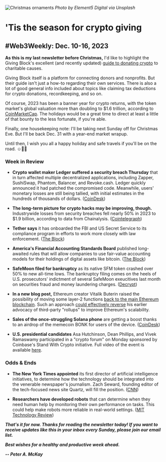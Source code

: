 ![Christmas ornaments](https://images.unsplash.com/photo-1511895654441-f6a0e1db5cbd?q=80&w=3558&auto=format&fit=crop&ixlib=rb-4.0.3&ixid=M3wxMjA3fDB8MHxwaG90by1wYWdlfHx8fGVufDB8fHx8fA%3D%3D)
*Photo by Element5 Digital via Unsplash*

# 'Tis the season for crypto giving
## #Web3Weekly: Dec. 10-16, 2023

**As this is my last newsletter before Christmas,** I'd like to highlight the Giving Block's excellent (and recently updated) [guide to donating crypto](https://thegivingblock.com/resources/a-complete-guide-to-donating-crypto/) to charitable causes.

Giving Block itself is a platform for connecting donors and nonprofits. But their guide isn't just a how-to regarding their own services. There is also a lot of good general info included about topics like claiming tax deductions for crypto donations, recordkeeping, and so on.

Of course, 2023 has been a banner year for crypto returns, with the token market's global valuation more than doubling to $1.6 trillion, according to [CoinMarketCap](https://coinmarketcap.com/charts/). The holidays would be a great time to direct at least a little of that bounty to the less fortunate, if you're able.

Finally, one housekeeping note: I'll be taking next Sunday off for Christmas Eve. But I'll be back Dec. 31 with a year-end market wrapup.

Until then, I wish you all a happy holiday and safe travels if you'll be on the road. ☺️🎅🎄

### Week in Review

- **Crypto wallet maker Ledger suffered a security breach Thursday** that in turn affected multiple decentralized applications, including Zapper, SushiSwap, Phantom, Balancer, and Revoke.cash. Ledger quickly announced it had patched the compromised code. Meanwhile, users' monetary losses are still being tallied, with initial estimates in the hundreds of thousands of dollars. ([CoinDesk](https://www.coindesk.com/consensus-magazine/2023/12/14/what-we-know-about-the-massive-ledger-hack/))

- **The long-term picture for crypto hacks may be improving, though.** Industrywide losses from security breaches fell nearly 50% in 2023 to $1.9 billion, according to data from Chainalysis. ([Cointelegraph](https://cointelegraph.com/news/crypto-hacking-losses-plunge-nearly-50-2023-research))

- **Tether says** it has onboarded the FBI and US Secret Service to its compliance program in efforts to work more closely with law enforcement. ([The Block](https://www.theblock.co/post/267973/tether-weve-onboarded-fbi-secret-service-to-our-platform))

- **America's Financial Accounting Standards Board** published long-awaited rules that will allow companies to use fair-value accounting models for their holdings of digital assets like bitcoin. ([The Block](https://www.theblock.co/post/267447/fasb-publishes-new-crypto-rules-that-will-let-firms-use-fair-value-accounting))

- **SafeMoon filed for bankruptcy** as its native SFM token crashed over 50% to new all-time lows. The bankruptcy filing comes on the heels of U.S. prosecutors' indictment of several SafeMoon exeucitives last month on securities fraud and money laundering charges. ([Decrypt](https://decrypt.co/209951/safemoon-files-for-bankruptcy-sfm-token-crashes-50-to-all-time-low))

- **In a new blog post,** Ethereum creator Vitalik Buterin raised the possibility of moving some layer-2 functions [back to the main Ethereum blockchain](https://notes.ethereum.org/@vbuterin/enshrined_zk_evm). Such an approach [could effectively reverse](https://www.coindesk.com/tech/2023/12/13/ethereums-buterin-floats-prospect-of-taking-some-layer-2-functions-back-on-main-chain/) his earlier advocacy of third-party "rollups" to improve Ethereum's scalability.

- **Sales of the once-struggling Solana phone** are getting a boost thanks to an airdrop of the memecoin BONK for users of the device. ([CoinDesk](https://www.coindesk.com/markets/2023/12/14/sales-of-solana-phone-surge-as-traders-chase-bonk-arbitrage/))

- **U.S. presidential candidates** Asa Hutchinson, Dean Phillips, and Vivek Ramaswamy participated in a "crypto forum" on Monday sponsored by Coinbase's Stand With Crypto initiative. Full video of the event is available [here](https://www.youtube.com/watch?v=refW193w3Xw&t=7226s).

<!--

Cut for space...

- A US appeals court largely upheld an antitrust ruling against Google but narrowed the scope of one particular finding. The ruling was in an antitrust lawsuit brought by Epic Games. (https://www.nytimes.com/2023/12/11/technology/epic-games-google-antitrust-ruling.html)

- Coinbase's international arm will now offer spot trading services to non-US institutional investors and traders in over 100 countries. (https://www.theblock.co/post/267438/coinbases-international-arm-adds-spot-trading-for-non-us-institutions)


- Argentina's populist politician Javier Milei has so far rejected calls to make bitcoin legal tender like a currency in Argentina as the peso loses over half its value. (https://www.coindesk.com/markets/2023/12/13/argentinas-milei-so-far-shunning-bitcoin-devalues-peso-by-more-than-50/)

- Cantor Fitzgerald CEO is a vocal supporter of bitcoin and believes in its potential as a new monetary system. He is also bullish on the stablecoin tether. (https://www.coindesk.com/markets/2023/12/13/cantor-fitzgerald-ceo-is-a-bitcoin-maxi-and-tether-fan/)

- Bitcoin experienced a flash crash in November 2023 where it dropped from around $17,000 to as low as $15,500 according to some analysts. No single factor caused the crash. (https://www.coindesk.com/consensus-magazine/2023/12/11/explaining-bitcoins-flash-crash/)

- Non-profit Worldcoin unveiled integrations with Minecraft, Reddit, Telegram and Shopify to distribute its universal basic income token. (https://www.theblock.co/post/267463/worldcoin-unveils-integrations-with-minecraft-reddit-telegram-and-shopify)

- Blockchain.com plans to increase its headcount by 25% in 2023 to over 1,000 employees according to Bloomberg as it expands its product offerings. (https://www.theblock.co/post/267464/blockchain-com-to-increase-headcount-by-25-next-year-bloomberg)

- Bitcoin experienced a flash crash in November 2023 where it dropped from around $17,000 to as low as $15,500 according to some analysts. No single factor caused the crash. (https://www.coindesk.com/consensus-magazine/2023/12/11/explaining-bitcoins-flash-crash/)

- A Washington Post article analyzed the implications of the Epic Games v. Google ruling for other app developers and tech giants like Apple. (https://www.washingtonpost.com/technology/2023/12/13/google-epic-games-app-store-apple-fortnite/)

- A UK lawmaker called on the government to provide more support to the blockchain industry through regulation and advocacy. (https://www.coindesk.com/policy/2023/12/15/lawmaker-calls-for-the-uk-government-to-do-more-for-blockchain/)

- A Slate article looked at the practice of jailbreaking tablets in prisons to enable more communication and education for inmates despite rules against it. (https://slate.com/technology/2023/12/prison-tablet-jailbreaking-incarceration-connectivity.html)

-->

### Odds & Ends

- **The New York Times appointed** its first director of artificial intelligence initiatives, to determine how the technology should be integrated into the venerable newspaper's journalism. Zach Seward, founding editor of the tech-focused news site Quartz, will fill the position. ([CNN](https://www.cnn.com/2023/12/13/media/new-york-times-first-director-ai/index.html))

- **Researchers have developed robots** that can determine when they need human help by monitoring their own performance on tasks. This could help make robots more reliable in real-world settings. ([MIT Technology Review](https://www.technologyreview.com/2023/12/08/1084672/these-robots-know-when-to-ask-for-help/))

<!-- Boilerplate needs re-working. This is version from last week... -->

_**That's it for now. Thanks for reading the newsletter today! If you want to receive updates like this in your inbox every Sunday, please join our email list.**_

<!--Move this content to standing editorial policy page on the website.     _**Note: #Web3Weekly content is intended for journalistic purposes only, not as investment advice. Always [DYOR](https://www.urbandictionary.com/define.php?term=DYOR) and consult appropriate financial professionals before making investment decisions.**_ -->

_**Best wishes for a healthy and productive week ahead.**_  

_**-- Peter A. McKay**_  
